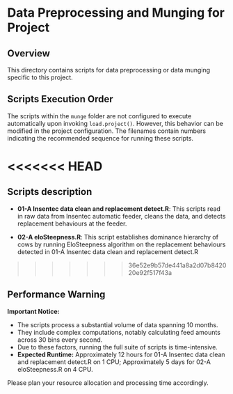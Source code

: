 # Data Preprocessing and Munging for Project

## Overview
This directory contains scripts for data preprocessing or data munging specific to this project.

## Scripts Execution Order
The scripts within the `munge` folder are not configured to execute automatically upon invoking `load.project()`. However, this behavior can be modified in the project configuration. The filenames contain numbers indicating the recommended sequence for running these scripts.

<<<<<<< HEAD
=======
## Scripts description
- **01-A Insentec data clean and replacement detect.R**: This scripts read in raw data from Insentec automatic feeder, cleans the data, and detects replacement behaviours at the feeder.

- **02-A eloSteepness.R**: This script establishes dominance hierarchy of cows by running EloSteepness algorithm on the replacement behaviours detected in 01-A Insentec data clean and replacement detect.R

>>>>>>> 36e52e9b57de441a8a2d07b842020e92f517f43a
## Performance Warning
**Important Notice:**
- The scripts process a substantial volume of data spanning 10 months.
- They include complex computations, notably calculating feed amounts across 30 bins every second.
- Due to these factors, running the full suite of scripts is time-intensive.
- **Expected Runtime:** Approximately 12 hours for 01-A Insentec data clean and replacement detect.R on 1 CPU; Approximately 5 days for 02-A eloSteepness.R on 4 CPU.

Please plan your resource allocation and processing time accordingly.
